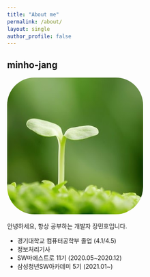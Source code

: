 ```yaml
---
title: "About me"
permalink: /about/
layout: single
author_profile: false
---
```


## minho-jang

<img src='/assets/images/junior.jpg' style='border-radius: 20%'>

안녕하세요, 항상 공부하는 개발자 장민호입니다.

- 경기대학교 컴퓨터공학부 졸업 (4.1/4.5)
- 정보처리기사
- SW마에스트로 11기 (2020.05~2020.12)
- 삼성청년SW아카데미 5기 (2021.01~)
